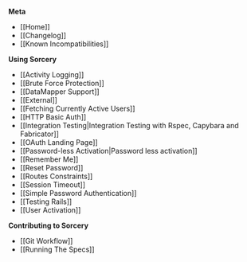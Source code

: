 **Meta**
* [[Home]]
* [[Changelog]]
* [[Known Incompatibilities]]

**Using Sorcery**
* [[Activity Logging]]
* [[Brute Force Protection]]
* [[DataMapper Support]]
* [[External]]
* [[Fetching Currently Active Users]]
* [[HTTP Basic Auth]]
* [[Integration Testing|Integration Testing with Rspec, Capybara and Fabricator]]
* [[OAuth Landing Page]]
* [[Password-less Activation|Password less activation]]
* [[Remember Me]]
* [[Reset Password]]
* [[Routes Constraints]]
* [[Session Timeout]]
* [[Simple Password Authentication]]
* [[Testing Rails]]
* [[User Activation]]

**Contributing to Sorcery**
* [[Git Workflow]]
* [[Running The Specs]]